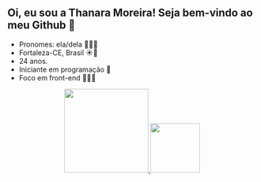 ## Oi, eu sou a Thanara Moreira! Seja bem-vindo ao meu Github 🤍
* Pronomes: ela/dela 🧍🏻‍♀️
* Fortaleza-CE, Brasil ☀️🌴
* 24 anos.
* Iniciante em programação 🔎
* Foco em front-end 👩🏻‍💻
<div align="center">
  <a href="https://github.com/thanaramoreira">
  <img height="170em" src="https://github-readme-stats.vercel.app/api?username=thanaramoreira&show_icons=true&theme=panda&include_all_commits=true&count_private=true"/>
  <img height="100em" src="https://github-readme-stats.vercel.app/api/top-langs/?username=thanaramoreira&layout=compact&langs_count=7&theme=panda"/>
</div>
